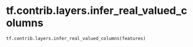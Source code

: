 <div itemscope itemtype="http://developers.google.com/ReferenceObject">
<meta itemprop="name" content="tf.contrib.layers.infer_real_valued_columns" />
<meta itemprop="path" content="Stable" />
</div>

# tf.contrib.layers.infer_real_valued_columns



``` python
tf.contrib.layers.infer_real_valued_columns(features)
```

<!-- Placeholder for "Used in" -->
